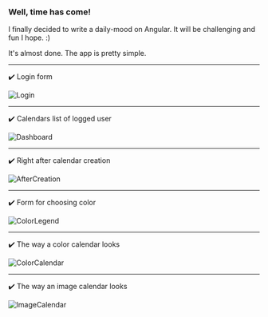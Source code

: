 ### Well, time has come! 

I finally decided to write a daily-mood on Angular. It will be challenging and fun I hope. :)

It's almost done. The app is pretty simple.

----------------------------------------------------------------------------------

:heavy_check_mark: Login form

![Login](https://github.com/nnekka/images/blob/master/1.jpg)

----------------------------------------------------------------------------------
:heavy_check_mark: Calendars list of logged user

![Dashboard](https://github.com/nnekka/images/blob/master/2.jpg)

----------------------------------------------------------------------------------

:heavy_check_mark: Right after calendar creation

![AfterCreation](https://github.com/nnekka/images/blob/master/4.jpg)

----------------------------------------------------------------------------------

:heavy_check_mark: Form for choosing color

![ColorLegend](https://github.com/nnekka/images/blob/master/5.jpg)

----------------------------------------------------------------------------------

:heavy_check_mark: The way a color calendar looks

![ColorCalendar](https://github.com/nnekka/images/blob/master/6.jpg)

----------------------------------------------------------------------------------

:heavy_check_mark: The way an image calendar looks

![ImageCalendar](https://github.com/nnekka/images/blob/master/7.jpg)


